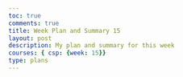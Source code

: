 ```yaml
---
toc: true
comments: true
title: Week Plan and Summary 15
layout: post
description: My plan and summary for this week
courses: { csp: {week: 15}}
type: plans
---
```

